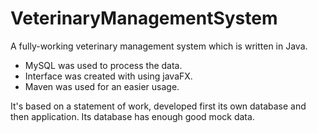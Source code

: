 # VeterinaryManagementSystem
A fully-working veterinary management system which is written in Java.
* MySQL was used to process the data.
* Interface was created with using javaFX.
* Maven was used for an easier usage.

It's based on a statement of work, developed first its own database and then application. Its database has enough good mock data.






